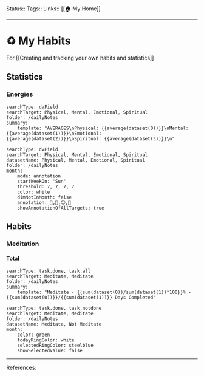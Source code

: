 Status:: 
Tags:: 
Links:: [[🏠 My Home]]
___
# ♻️ My Habits
For [[Creating and tracking your own habits and statistics]]
## Statistics
### Energies
```tracker
searchType: dvField
searchTarget: Physical, Mental, Emotional, Spiritual
folder: /dailyNotes
summary:
    template: "AVERAGES\nPhysical: {{average(dataset(0))}}\nMental: {{average(dataset(1))}}\nEmotional: {{average(dataset(2))}}\nSpiritual: {{average(dataset(3))}}\n"
```
``` tracker
searchType: dvField
searchTarget: Physical, Mental, Emotional, Spiritual
datasetName: Physical, Mental, Emotional, Spiritual
folder: /dailyNotes
month:
    mode: annotation
    startWeekOn: 'Sun'
    threshold: 7, 7, 7, 7
    color: white
    dimNotInMonth: false
    annotation: 💪,🧠,😊,🙏
    showAnnotationOfAllTargets: true
```
## Habits
### Meditation
#### Total
``` tracker
searchType: task.done, task.all
searchTarget: Meditate, Meditate
folder: /dailyNotes
summary:
    template: "Meditate - {{sum(dataset(0))/sum(dataset(1))*100}}% - {{sum(dataset(0))}}/{{sum(dataset(1))}} Days Completed"
```
``` tracker
searchType: task.done, task.notdone
searchTarget: Meditate, Meditate
folder: /dailyNotes
datasetName: Meditate, Not Meditate
month:
    color: green
    todayRingColor: white
    selectedRingColor: steelblue
    showSelectedValue: false
```
___
References:
